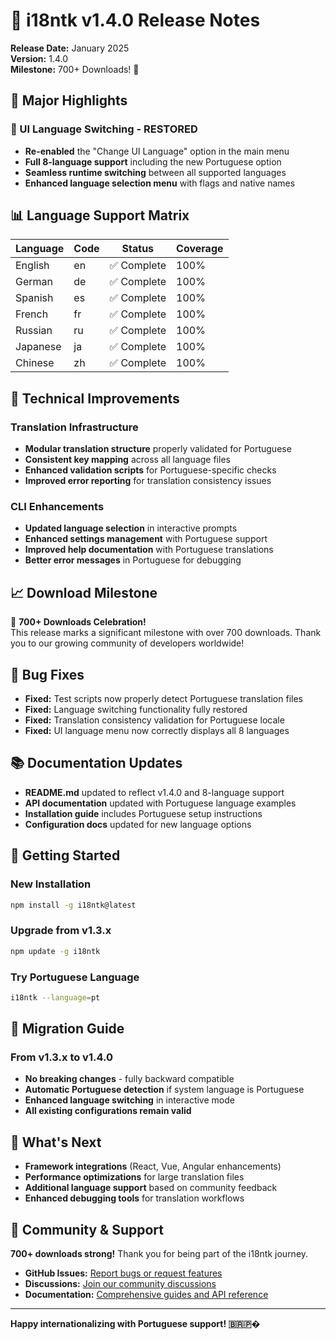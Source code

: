 # 🎉 i18ntk v1.4.0 Release Notes

**Release Date:** January 2025  
**Version:** 1.4.0  
**Milestone:** 700+ Downloads! 🚀

## 🌟 Major Highlights

### 🔄 UI Language Switching - **RESTORED**
- **Re-enabled** the "Change UI Language" option in the main menu
- **Full 8-language support** including the new Portuguese option
- **Seamless runtime switching** between all supported languages
- **Enhanced language selection menu** with flags and native names


## 📊 Language Support Matrix

| Language | Code | Status | Coverage |
|----------|------|--------|----------|
| English | en | ✅ Complete | 100% |
| German | de | ✅ Complete | 100% |
| Spanish | es | ✅ Complete | 100% |
| French | fr | ✅ Complete | 100% |
| Russian | ru | ✅ Complete | 100% |
| Japanese | ja | ✅ Complete | 100% |
| Chinese | zh | ✅ Complete | 100% |

## 🔧 Technical Improvements

### Translation Infrastructure
- **Modular translation structure** properly validated for Portuguese
- **Consistent key mapping** across all language files
- **Enhanced validation scripts** for Portuguese-specific checks
- **Improved error reporting** for translation consistency issues

### CLI Enhancements
- **Updated language selection** in interactive prompts
- **Enhanced settings management** with Portuguese support
- **Improved help documentation** with Portuguese translations
- **Better error messages** in Portuguese for debugging

## 📈 Download Milestone

🎊 **700+ Downloads Celebration!**  
This release marks a significant milestone with over 700 downloads. Thank you to our growing community of developers worldwide!

## 🐛 Bug Fixes

- **Fixed:** Test scripts now properly detect Portuguese translation files
- **Fixed:** Language switching functionality fully restored
- **Fixed:** Translation consistency validation for Portuguese locale
- **Fixed:** UI language menu now correctly displays all 8 languages

## 📚 Documentation Updates

- **README.md** updated to reflect v1.4.0 and 8-language support
- **API documentation** updated with Portuguese language examples
- **Installation guide** includes Portuguese setup instructions
- **Configuration docs** updated for new language options

## 🚀 Getting Started

### New Installation
```bash
npm install -g i18ntk@latest
```

### Upgrade from v1.3.x
```bash
npm update -g i18ntk
```

### Try Portuguese Language
```bash
i18ntk --language=pt
```

## 🔄 Migration Guide

### From v1.3.x to v1.4.0
- **No breaking changes** - fully backward compatible
- **Automatic Portuguese detection** if system language is Portuguese
- **Enhanced language switching** in interactive mode
- **All existing configurations remain valid**

## 🎯 What's Next

- **Framework integrations** (React, Vue, Angular enhancements)
- **Performance optimizations** for large translation files
- **Additional language support** based on community feedback
- **Enhanced debugging tools** for translation workflows

## 🙏 Community & Support

**700+ downloads strong!** Thank you for being part of the i18ntk journey.

- **GitHub Issues:** [Report bugs or request features](https://github.com/vladnoskv/i18n-management-toolkit-main/issues)
- **Discussions:** [Join our community discussions](https://github.com/vladnoskv/i18n-management-toolkit-main/discussions)
- **Documentation:** [Comprehensive guides and API reference](https://github.com/vladnoskv/i18n-management-toolkit-main#readme)

---

**Happy internationalizing with Portuguese support! 🇧🇷🇵�**